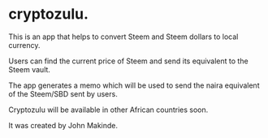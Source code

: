 # cryptozulu.

This is an app that helps to convert Steem and Steem dollars to local currency.

Users can find the current price of Steem and send its equivalent to the Steem vault.

The app generates a memo which will be used to send the naira equivalent of the Steem/SBD sent by users.

Cryptozulu will be available in other African countries soon.

It was created by John Makinde.
